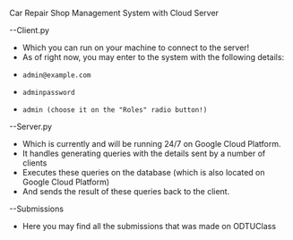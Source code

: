 Car Repair Shop Management System with Cloud Server

--Client.py
- Which you can run on your machine to connect to the server!
-   As of right now, you may enter to the system with the following details:
-     admin@example.com
-     adminpassword
-     admin (choose it on the "Roles" radio button!)

--Server.py
- Which is currently and will be running 24/7 on Google Cloud Platform.
- It handles generating queries with the details sent by a number of clients
- Executes these queries on the database (which is also located on Google Cloud Platform)
- And sends the result of these queries back to the client.

--Submissions
- Here you may find all the submissions that was made on ODTUClass
